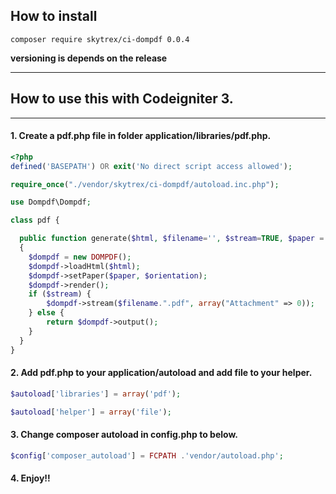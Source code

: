## How to install 

    composer require skytrex/ci-dompdf 0.0.4

**versioning is depends on the release**

------
## How to use this with Codeigniter 3.
------

#### 1. Create a pdf.php file in folder **application/libraries/pdf.php**.

```php
<?php
defined('BASEPATH') OR exit('No direct script access allowed');

require_once("./vendor/skytrex/ci-dompdf/autoload.inc.php");

use Dompdf\Dompdf;

class pdf {

  public function generate($html, $filename='', $stream=TRUE, $paper = 'A4', $orientation = "portrait")
  {
    $dompdf = new DOMPDF();
    $dompdf->loadHtml($html);
    $dompdf->setPaper($paper, $orientation);
    $dompdf->render();
    if ($stream) {
        $dompdf->stream($filename.".pdf", array("Attachment" => 0));
    } else {
        return $dompdf->output();
    }
  }
}
```

#### 2. Add pdf.php to your **application/autoload** and add file to your helper.

```php
$autoload['libraries'] = array('pdf');

$autoload['helper'] = array('file');
```

#### 3. Change **composer autoload** in <b>config.php</b> to below.

```php
$config['composer_autoload'] = FCPATH .'vendor/autoload.php';
```

#### 4. Enjoy!!
